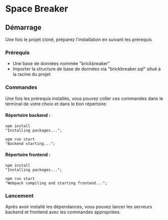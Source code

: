 
# Space Breaker

## Démarrage
Une fois le projet cloné, préparez l'installation en suivant les prérequis

### Prérequis
  - Une base de données nommée "brickbreaker"
  - Importer la structure de base de données via "brickbreaker.sql" situé à la racine du projet

### Commandes
Une fois les prérequis installés, vous pouvez coller ces commandes dans le terminal de votre choix et dans le bon répertoire:

#### Répertoire backend :
```shell
npm install
"Installing packages...";
```

```shell
npm run start
"Backend starting...";
```

#### Répertoire frontend :
```shell
npm install
"Installing packages...";
```

```shell
npm run start
"Webpack compiling and starting frontend...";
```

### Lancement
Après avoir installé les dépendances, vous pouvez lancer les serveurs backend et frontend avec les commandes appropriées.
